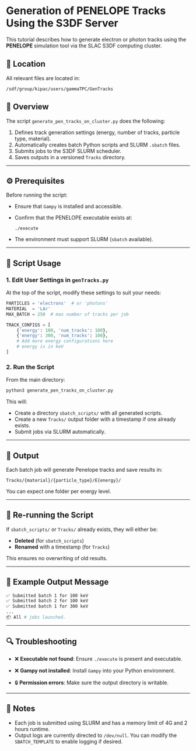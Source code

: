 # Generation of PENELOPE Tracks Using the S3DF Server

This tutorial describes how to generate electron or photon tracks using the **PENELOPE** simulation tool via the SLAC S3DF computing cluster. 
## 📂 Location
All relevant files are located in:
```
/sdf/group/kipac/users/gammaTPC/GenTracks
```

## 🧠 Overview

The script `generate_pen_tracks_on_cluster.py` does the following:

1. Defines track generation settings (energy, number of tracks, particle type, material).
2. Automatically creates batch Python scripts and SLURM `.sbatch` files.
3. Submits jobs to the S3DF SLURM scheduler.
4. Saves outputs in a versioned `Tracks` directory.

---

## ⚙️ Prerequisites

Before running the script:

* Ensure that `Gampy` is installed and accessible.

* Confirm that the PENELOPE executable exists at:

  ```
  ./execute
  ```

* The environment must support SLURM (`sbatch` available).

---

## 📄 Script Usage

### 1. Edit User Settings in `genTracks.py`

At the top of the script, modify these settings to suit your needs:

```python
PARTICLES = 'electrons'  # or 'photons'
MATERIAL  = 'LAr'
MAX_BATCH = 250  # max number of tracks per job

TRACK_CONFIGS = [
    {'energy': 100, 'num_tracks': 100},
    {'energy': 300, 'num_tracks': 100},
    # Add more energy configurations here
    # energy is in keV
]
```

### 2. Run the Script

From the main directory:

```bash
python3 generate_pen_tracks_on_cluster.py
```

This will:

* Create a directory `sbatch_scripts/` with all generated scripts.
* Create a new `Tracks/` output folder with a timestamp if one already exists.
* Submit jobs via SLURM automatically.

---

## 📁 Output

Each batch job will generate Penelope tracks and save results in:

```
Tracks/{material}/{particle_type}/E{energy}/
```

You can expect one folder per energy level.

---

## 🔄 Re-running the Script

If `sbatch_scripts/` or `Tracks/` already exists, they will either be:

* **Deleted** (for `sbatch_scripts`)
* **Renamed** with a timestamp (for `Tracks`)

This ensures no overwriting of old results.

---

## 🧪 Example Output Message

```bash
✅ Submitted batch 1 for 100 keV
✅ Submitted batch 2 for 100 keV
✅ Submitted batch 1 for 300 keV
...
📦 All # jobs launched.
```

---

## 🔍 Troubleshooting

* ❌ **Executable not found**:
  Ensure `./execute` is present and executable.

* ❌ **Gampy not installed**:
  Install `Gampy` into your Python environment.

* 🔒 **Permission errors**:
  Make sure the output directory is writable.

---

## 📌 Notes

* Each job is submitted using SLURM and has a memory limit of 4G and 2 hours runtime.
* Output logs are currently directed to `/dev/null`. You can modify the `SBATCH_TEMPLATE` to enable logging if desired.

